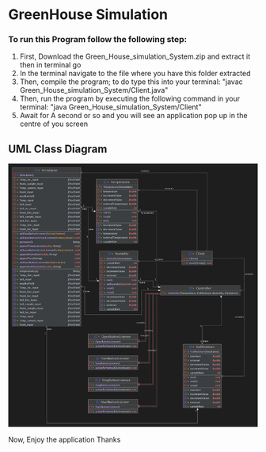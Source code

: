 # GreenHouse Simulation
### To run this Program follow the following step:

  1. First, Download the Green_House_simulation_System.zip and extract it then in terminal go
  2. In the terminal navigate to the file where you have this folder extracted
  2. Then, compile the program; to do type this into your terminal: "javac Green_House_simulation_System/Client.java"
  3. Then, run the program by executing the following command in your terminal: "java Green_House_simulation_System/Client"
  4. Await for A second or so and you will see an application pop up in the centre of you screen

  ## UML Class Diagram
  ![ULM Diagram](Images/UML%20Diagrams.png)
  

Now, Enjoy the application
Thanks
